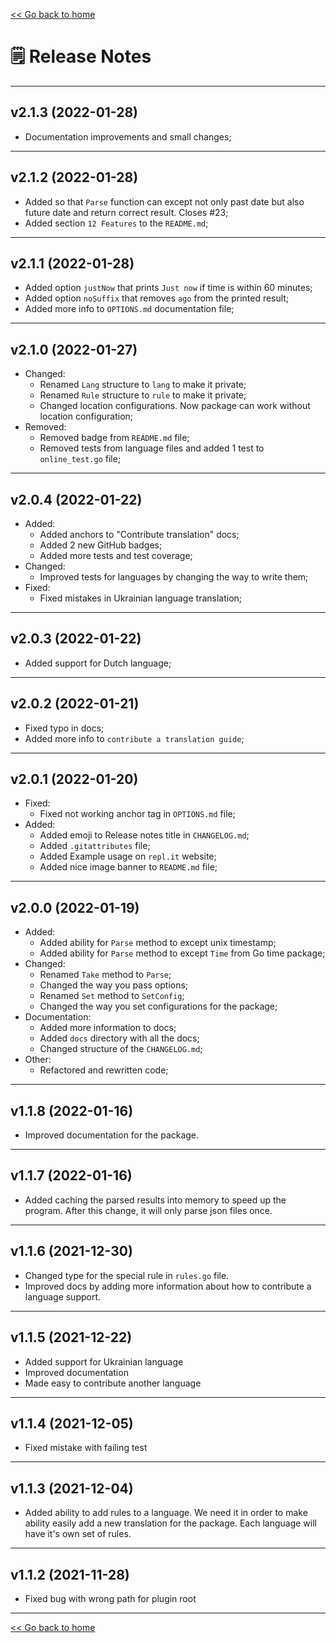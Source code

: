 [<< Go back to home](https://github.com/SerhiiCho/timeago/blob/master/README.md)

# 🗒 Release Notes

----

## v2.1.3 (2022-01-28)

- Documentation improvements and small changes;

----

## v2.1.2 (2022-01-28)

- Added so that `Parse` function can except not only past date but also future date and return correct result. Closes #23;
- Added section `12 Features` to the `README.md`;

----

## v2.1.1 (2022-01-28)

- Added option `justNow` that prints `Just now` if time is within 60 minutes;
- Added option `noSuffix` that removes `ago` from the printed result;
- Added more info to `OPTIONS.md` documentation file;

----

## v2.1.0 (2022-01-27)

- Changed:
    - Renamed `Lang` structure to `lang` to make it private;
    - Renamed `Rule` structure to `rule` to make it private;
    - Changed location configurations. Now package can work without location configuration;
- Removed:
    - Removed badge from `README.md` file;
    - Removed tests from language files and added 1 test to `online_test.go` file;

----

## v2.0.4 (2022-01-22)

- Added:
    - Added anchors to "Contribute translation" docs;
    - Added 2 new GitHub badges;
    - Added more tests and test coverage;
- Changed:
    - Improved tests for languages by changing the way to write them;
- Fixed:
    - Fixed mistakes in Ukrainian language translation;

----

## v2.0.3 (2022-01-22)

- Added support for Dutch language;

----

## v2.0.2 (2022-01-21)

- Fixed typo in docs;
- Added more info to `contribute a translation guide`;

----

## v2.0.1 (2022-01-20)

- Fixed:
    - Fixed not working anchor tag in `OPTIONS.md` file;
- Added:
    - Added emoji to Release notes title in `CHANGELOG.md`;
    - Added `.gitattributes` file;
    - Added Example usage on `repl.it` website;
    - Added nice image banner to `README.md` file;

----

## v2.0.0 (2022-01-19)

- Added:
    - Added ability for `Parse` method to except unix timestamp;
    - Added ability for `Parse` method to except `Time` from Go time package;
- Changed:
    - Renamed `Take` method to `Parse`;
    - Changed the way you pass options;
    - Renamed `Set` method to `SetConfig`;
    - Changed the way you set configurations for the package;
- Documentation:
    - Added more information to docs;
    - Added `docs` directory with all the docs;
    - Changed structure of the `CHANGELOG.md`;
- Other:
    - Refactored and rewritten code;

----

## v1.1.8 (2022-01-16)

- Improved documentation for the package.

----

## v1.1.7 (2022-01-16)

- Added caching the parsed results into memory to speed up the program. After this change, it will only parse json files once.

----

## v1.1.6 (2021-12-30)

- Changed type for the special rule in `rules.go` file.
- Improved docs by adding more information about how to contribute a language support.

----

## v1.1.5 (2021-12-22)

- Added support for Ukrainian language
- Improved documentation
- Made easy to contribute another language

----

## v1.1.4 (2021-12-05)

- Fixed mistake with failing test

----

## v1.1.3 (2021-12-04)

- Added ability to add rules to a language. We need it in order to make ability easily add a new translation for the package. Each language will have it's own set of rules.

----

## v1.1.2 (2021-11-28)

- Fixed bug with wrong path for plugin root

----

[<< Go back to home](https://github.com/SerhiiCho/timeago/blob/master/README.md)